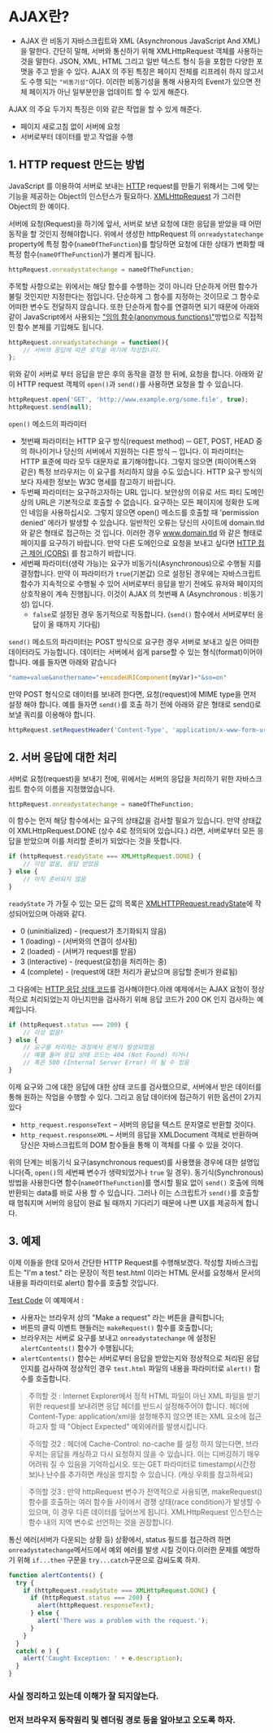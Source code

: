 # AJAX란?

* AJAX 란 비동기 자바스크립트와 XML  (Asynchronous JavaScript And XML) 을 말한다.
간단히 말해, 서버와 통신하기 위해 XMLHttpRequest 객체를 사용하는 것을 말한다.
JSON, XML, HTML 그리고 일반 텍스트 형식 등을 포함한 다양한 포맷을 주고 받을 수 있다.
AJAX 의 주된 특징은 페이지 전체를 리프레쉬 하지 않고서도 수행 되는 `"비동기성"`이다. 
이러한 비동기성을 통해 사용자의 Event가 있으면 전체 페이지가 아닌 일부분만을 업데이트 할 수 있게 해준다.

AJAX 의 주요 두가지 특징은 이와 같은 작업을 할 수 있게 해준다.
* 페이지 새로고침 없이 서버에 요청
* 서버로부터 데이터를 받고 작업을 수행

## 1. HTTP request 만드는 방법

JavaScript 를 이용하여 서버로 보내는 [HTTP](/Internet/HTTP.md) request를 만들기 위해서는 그에 맞는 기능을 제공하는 Object의 인스턴스가 필요하다. [XMLHttpRequest](XHR.md) 가 그러한 Object의 한 예이다.

서버에 요청(Request)을 하기에 앞서, 서버로 보낸 요청에 대한 응답을 받았을 때 어떤 동작을 할 것인지 정해야합니다. 위에서 생성한 httpRequest 의 `onreadystatechange` property에 특정 함수(`nameOfTheFunction`)를 할당하면 요청에 대한 상태가 변화할 때 특정 함수(`nameOfTheFunction`)가 불리게 됩니다.

```javascript
httpRequest.onreadystatechange = nameOfTheFunction;
```

주목할 사항으로는 위에서는 해당 함수를 수행하는 것이 아니라 단순하게 어떤 함수가 불릴 것인지만 지정한다는 점입니다. 단순하게 그 함수를 지정하는 것이므로 그 함수로 어떠한 변수도 전달하지 않습니다. 또한 단순하게 함수를 연결하면 되기 때문에 아래와 같이 JavaScript에서 사용되는 ["임의 함수(anonymous functions)"](AF.md)방법으로 직접적인 함수 본체를 기입해도 됩니다.

```javascript
httpRequest.onreadystatechange = function(){
    // 서버의 응답에 따른 로직을 여기에 작성합니다.
};
```

위와 같이 서버로 부터 응답을 받은 후의 동작을 결정 한 뒤에, 요청을 합니다. 아래와 같이 HTTP request 객체의 `open()`과 `send()`를 사용하면 요청을 할 수 있습니다.

```javascript
httpRequest.open('GET', 'http://www.example.org/some.file', true);
httpRequest.send(null);
```

`open()` 메소드의 파라미터

* 첫번째 파라미터는 HTTP 요구 방식(request method) ─ GET, POST, HEAD 중의 하나이거나 당신의 서버에서 지원하는 다른 방식 ─ 입니다. 이 파라미터는 HTTP 표준에 따라 모두 대문자로 표기해야합니다. 그렇지 않으면 (파이어폭스와 같은) 특정 브라우저는 이 요구를 처리하지 않을 수도 있습니다. HTTP 요구 방식의 보다 자세한 정보는 W3C 명세를 참고하기 바랍니다.
* 두번째 파라미터는 요구하고자하는 URL 입니다. 보안상의 이유로 서드 파티 도메인 상의 URL은 기본적으로 호출할 수 없습니다. 요구하는 모든 페이지에 정확한 도메인 네임을 사용하십시오. 그렇지 않으면 open() 메소드를 호출할 때 'permission denied' 에러가 발생할 수 있습니다. 일반적인 오류는 당신의 사이트에 domain.tld 와 같은 형태로 접근하는 것 입니다. 이러한 경우 www.domain.tld 와 같은 형태로 페이지를 요구하기 바랍니다. 만약 다른 도메인으로 요청을 보내고 싶다면 [HTTP 접근 제어 (CORS)](CORS.md) 를 참고하기 바랍니다.
* 세번째 파라미터(생략 가능)는 요구가 비동기식(Asynchronous)으로 수행될 지를 결정합니다. 만약 이 파라미터가 `true`(기본값) 으로 설정된 경우에는 자바스크립트 함수가 지속적으로 수행될 수 있어 서버로부터 응답을 받기 전에도 유저와 페이지의 상호작용이 계속 진행됩니다. 이것이 AJAX 의 첫번째 A (Asynchronous : 비동기성) 입니다.
    * `false`로 설정된 경우 동기적으로 작동합니다. (`send()` 함수에서 서버로부터 응답이 올 때까지 기다림)

`send()` 메소드의 파라미터는 POST 방식으로 요구한 경우 서버로 보내고 싶은 어떠한 데이터라도 가능합니다. 데이터는 서버에서 쉽게 parse할 수 있는 형식(format)이어야 합니다. 예를 들자면 아래와 같습니다

```javascript
"name=value&anothername="+encodeURIComponent(myVar)+"&so=on"
```

만약 POST 형식으로 데이터를 보내려 한다면, 요청(request)에 MIME type을 먼저 설정 해야 합니다. 예를 들자면 `send()`를 호출 하기 전에 아래와 같은 형태로 send()로 보낼 쿼리를 이용해야 합니다.

```javascript
httpRequest.setRequestHeader('Content-Type', 'application/x-www-form-urlencoded');
```

## 2. 서버 응답에 대한 처리

서버로 요청(request)을 보내기 전에, 위에서는 서버의 응답을 처리하기 위한 자바스크립트 함수의 이름을 지정했었습니다.
```javascript
httpRequest.onreadystatechange = nameOfTheFunction;
```

이 함수는 먼저 해당 함수에서는 요구의 상태값을 검사할 필요가 있습니다. 만약 상태값이 XMLHttpRequest.DONE (상수 4로 정의되어 있습니다.) 라면, 서버로부터 모든 응답을 받았으며 이를 처리할 준비가 되었다는 것을 뜻합니다.

```javascript
if (httpRequest.readyState === XMLHttpRequest.DONE) {
    // 이상 없음, 응답 받았음
} else {
    // 아직 준비되지 않음
}
```
`readyState` 가 가질 수 있는 모든 값의 목록은 [XMLHTTPRequest.readyState](https://developer.mozilla.org/en-US/docs/Web/API/XMLHttpRequest/readyState)에 작성되어있으며 아래와 같다.

* 0 (uninitialized) - (request가 초기화되지 않음)
* 1 (loading) - (서버와의 연결이 성사됨)
* 2 (loaded) - (서버가 request를 받음)
* 3 (interactive) - (request(요청)을 처리하는 중)
* 4 (complete) - (request에 대한 처리가 끝났으며 응답할 준비가 완료됨)

그 다음에는 [HTTP 응답 상태 코드](https://developer.mozilla.org/ko/docs/Web/HTTP/Status)를 검사해야한다.아래 예제에서는 AJAX 요청이 정상적으로 처리되었는지 아닌지만을 검사하기 위해 응답 코드가 200 OK 인지 검사하는 예제입니다.

```javascript
if (httpRequest.status === 200) {
    // 이상 없음!
} else {
    // 요구를 처리하는 과정에서 문제가 발생되었음
    // 예를 들어 응답 상태 코드는 404 (Not Found) 이거나
    // 혹은 500 (Internal Server Error) 이 될 수 있음
}
```

이제 요구와 그에 대한 응답에 대한 상태 코드를 검사했으므로, 서버에서 받은 데이터를 통해 원하는 작업을 수행할 수 있다. 그리고 응답 데이터에 접근하기 위한 옵션이 2가지 있다

* `http_request.responseText` – 서버의 응답을 텍스트 문자열로 반환할 것이다.
* `http_request.responseXML` – 서버의 응답을 XMLDocument 객체로 반환하며 당신은 자바스크립트의 DOM 함수들을 통해 이 객체를 다룰 수 있을 것이다.

위의 단계는 비동기식 요구(asynchronous request)를 사용했을 경우에 대한 설명입니다(즉, `open()`의 세번째 변수가 생략되었거나 `true` 일 경우). 동기식(Synchronous) 방법을 사용한다면 함수(`nameOfTheFunction`)를 명시할 필요 없이 `send()` 호출에 의해 반환되는 data를 바로 사용 할 수 있습니다. 그러나 이는 스크립트가 `send()`를 호출할 때 멈춰지며 서버의 응답이 완료 될 때까지 기다리기 때문에 나쁜 UX를 제공하게 합니다.

## 3. 예제

이제 이들을 한데 모아서 간단한 HTTP Request를 수행해보겠다. 작성할 자바스크립트는 "I'm a test." 라는 문장이 적힌 test.html 이라는 HTML 문서를 요청해서 문서의 내용을 파라미터로 alert() 함수를 호출할 것입니다. 

[Test Code](test.md) 이 예제에서 :
* 사용자는 브라우저 상의 "Make a request" 라는 버튼을 클릭합니다;
* 버튼의 클릭 이벤트 핸들러는 `makeRequest()` 함수를 호출합니다;
* 브라우저는 서버로 요구를 보내고 `onreadystatechange` 에 설정된 `alertContents()` 함수가 수행됩니다;
* `alertContents()` 함수는 서버로부터 응답을 받았는지와 정상적으로 처리된 응답인지를 검사하여 정상적인 경우 `test.html` 파일의 내용을 파라미터로 `alert()` 함수를 호출합니다.

> 주의할 것 : Internet Explorer에서 정적 HTML 파일이 아닌 XML 파일을 받기 위한 request를 보내려면 응답 헤더를 반드시 설정해주어야 합니다. 헤더에 Content-Type: application/xml을 설정해주지 않으면 IE는 XML 요소에 접근하고자 할 때 "Object Expected" 예외에러를 발생시킵니다.

> 주의할 것2 : 헤더에 Cache-Control: no-cache 를 설정 하지 않는다면, 브라우저는 응답을 캐싱하고 다시 요청하지 않을 수 있습니다. 이는 디버깅하기 매우 어려워 질 수 있음을 기억하십시오. 또는 GET 파라미터로 timestamp(시간정보)나 난수를 추가하면 캐싱을 방지할 수 있습니다. (캐싱 우회를 참고하세요)

> 주의할 것3 :  만약 httpRequest 변수가 전역적으로 사용되면, makeRequest() 함수를 호출하는 여러 함수들 사이에서 경쟁 상태(race condition)가 발생할 수 있으며, 이 경우 다른 데이터를 덮어쓰게 됩니다. XMLHttpRequest 인스턴스는 함수 내의 지역 변수로 선언하는 것을 권장합니다.

통신 에러(서버가 다운되는 상황 등) 상황에서, status 필드를 접근하려 하면 `onreadystatechange`메서드에서 예외 에러를 발생 시킬 것이다.이러한 문제를 예방하기 위해 `if...then` 구문을 `try...catch`구문으로 감싸도록 하자.

```javascript
function alertContents() {
  try {
    if (httpRequest.readyState === XMLHttpRequest.DONE) {
      if (httpRequest.status === 200) {
        alert(httpRequest.responseText);
      } else {
        alert('There was a problem with the request.');
      }
    }
  }
  catch( e ) {
    alert('Caught Exception: ' + e.description);
  }
}
```

### 사실 정리하고 있는데 이해가 잘 되지않는다. 
### 먼저 브라우저 동작원리 및 렌더링 경로 등을 알아보고 오도록 하자.